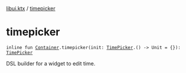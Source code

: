 [libui.ktx](README.md) / [timepicker](timepicker.md)

# timepicker

`inline fun `[`Container`](-container/README.md)`.timepicker(init: `[`TimePicker`](-time-picker/README.md)`.() -> Unit = {}): `[`TimePicker`](-time-picker/README.md)

DSL builder for a widget to edit time.
